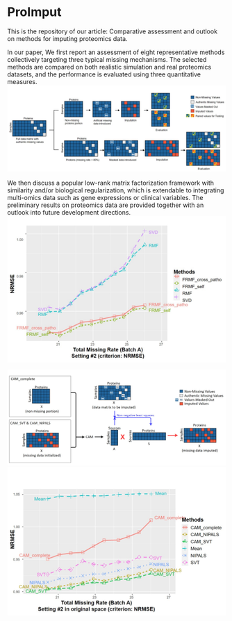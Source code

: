 # ProImput
This is the repository of our article: Comparative assessment and outlook on methods for imputing proteomics data.

In our paper, We first report an assessment of eight representative methods collectively targeting three typical missing mechanisms. The selected methods are compared on both realistic simulation and real proteomics datasets, and the performance is evaluated using three quantitative measures. 
![CAM Schematic](images/ProImput%20Workflow.jpg)


We then discuss a popular low-rank matrix factorization framework with similarity and/or biological regularization, which is extendable to integrating multi-omics data such as gene expressions or clinical variables. The preliminary results on proteomics data are provided together with an outlook into future development directions.
![CAM Schematic](images/FRMF.jpg)



![CAM Schematic](images/CAM%20Schematic.jpg)
![CAM Schematic](images/CAM.jpg)
